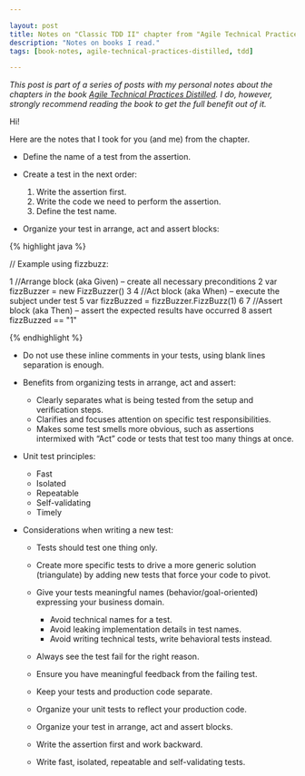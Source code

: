 ```yaml
---

layout: post
title: Notes on "Classic TDD II" chapter from "Agile Technical Practices Distilled" book
description: "Notes on books I read."
tags: [book-notes, agile-technical-practices-distilled, tdd]

---
```


_This post is part of a series of posts with my personal notes about the chapters in the book [Agile Technical Practices Distilled](https://leanpub.com/agiletechnicalpracticesdistilled). I do, however, strongly recommend reading the book to get the full benefit out of it._

Hi!

Here are the notes that I took for you (and me) from the chapter.

* Define the name of a test from the assertion.
* Create a test in the next order:
  
  1. Write the assertion first.
  2. Write the code we need to perform the assertion.
  3. Define the test name.
  
* Organize your test in arrange, act and assert blocks:

{% highlight java %}

// Example using fizzbuzz:

1 //Arrange block (aka Given) – create all necessary preconditions
2 var fizzBuzzer = new FizzBuzzer()
3
4 //Act block (aka When) – execute the subject under test
5 var fizzBuzzed = fizzBuzzer.FizzBuzz(1)
6
7 //Assert block (aka Then) – assert the expected results have occurred
8 assert fizzBuzzed == "1"

{% endhighlight %}

* Do not use these inline comments in your tests, using blank lines separation is enough.
* Benefits from organizing tests in arrange, act and assert:

  * Clearly separates what is being tested from the setup and verification steps.
  * Clarifies and focuses attention on specific test responsibilities.
  * Makes some test smells more obvious, such as assertions intermixed with “Act” code or tests that test too many things at once.

* Unit test principles:

  * Fast
  * Isolated
  * Repeatable
  * Self-validating
  * Timely
  
* Considerations when writing a new test:

  * Tests should test one thing only.
  * Create more specific tests to drive a more generic solution (triangulate) by adding new tests that force your code to pivot.
  * Give your tests meaningful names (behavior/goal-oriented) expressing your business domain.
  
     * Avoid technical names for a test.
     * Avoid leaking implementation details in test names.
     * Avoid writing technical tests, write behavioral tests instead.
  
  * Always see the test fail for the right reason.
  * Ensure you have meaningful feedback from the failing test.
  * Keep your tests and production code separate.
  * Organize your unit tests to reflect your production code.
  * Organize your test in arrange, act and assert blocks.
  * Write the assertion first and work backward.
  * Write fast, isolated, repeatable and self-validating tests.  